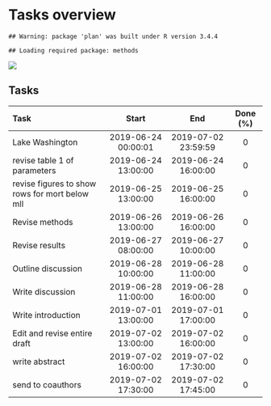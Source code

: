 Tasks overview
==============

    ## Warning: package 'plan' was built under R version 3.4.4

    ## Loading required package: methods

![](README_files/figure-markdown_strict/unnamed-chunk-2-1.png)

Tasks
-----

<table>
<thead>
<tr class="header">
<th align="left">Task</th>
<th align="center">Start</th>
<th align="center">End</th>
<th align="center">Done (%)</th>
</tr>
</thead>
<tbody>
<tr class="odd">
<td align="left">Lake Washington</td>
<td align="center">2019-06-24 00:00:01</td>
<td align="center">2019-07-02 23:59:59</td>
<td align="center">0</td>
</tr>
<tr class="even">
<td align="left">revise table 1 of parameters</td>
<td align="center">2019-06-24 13:00:00</td>
<td align="center">2019-06-24 16:00:00</td>
<td align="center">0</td>
</tr>
<tr class="odd">
<td align="left">revise figures to show rows for mort below mll</td>
<td align="center">2019-06-25 13:00:00</td>
<td align="center">2019-06-25 16:00:00</td>
<td align="center">0</td>
</tr>
<tr class="even">
<td align="left">Revise methods</td>
<td align="center">2019-06-26 13:00:00</td>
<td align="center">2019-06-26 16:00:00</td>
<td align="center">0</td>
</tr>
<tr class="odd">
<td align="left">Revise results</td>
<td align="center">2019-06-27 08:00:00</td>
<td align="center">2019-06-27 10:00:00</td>
<td align="center">0</td>
</tr>
<tr class="even">
<td align="left">Outline discussion</td>
<td align="center">2019-06-28 10:00:00</td>
<td align="center">2019-06-28 11:00:00</td>
<td align="center">0</td>
</tr>
<tr class="odd">
<td align="left">Write discussion</td>
<td align="center">2019-06-28 11:00:00</td>
<td align="center">2019-06-28 16:00:00</td>
<td align="center">0</td>
</tr>
<tr class="even">
<td align="left">Write introduction</td>
<td align="center">2019-07-01 13:00:00</td>
<td align="center">2019-07-01 17:00:00</td>
<td align="center">0</td>
</tr>
<tr class="odd">
<td align="left">Edit and revise entire draft</td>
<td align="center">2019-07-02 13:00:00</td>
<td align="center">2019-07-02 16:00:00</td>
<td align="center">0</td>
</tr>
<tr class="even">
<td align="left">write abstract</td>
<td align="center">2019-07-02 16:00:00</td>
<td align="center">2019-07-02 17:30:00</td>
<td align="center">0</td>
</tr>
<tr class="odd">
<td align="left">send to coauthors</td>
<td align="center">2019-07-02 17:30:00</td>
<td align="center">2019-07-02 17:45:00</td>
<td align="center">0</td>
</tr>
</tbody>
</table>
